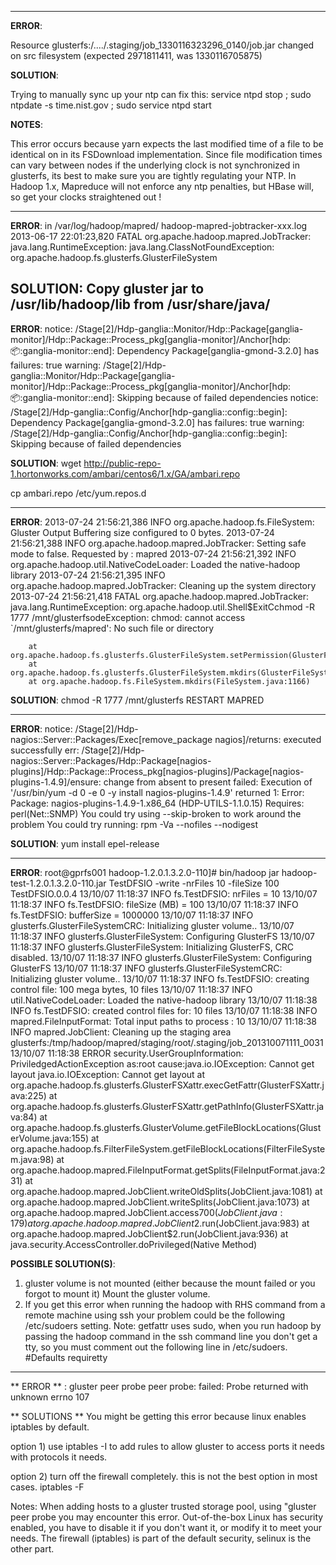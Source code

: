 ------------------------------------------------------------
**ERROR**:

Resource glusterfs:/..../.staging/job_1330116323296_0140/job.jar changed on src filesystem (expected 2971811411, was 1330116705875)
 
**SOLUTION**: 

Trying to manually sync up your ntp can fix this: 
service ntpd stop ; sudo ntpdate -s time.nist.gov ; sudo service ntpd start 
 
**NOTES**:

This error occurs because yarn expects the last modified time of a file to be identical on in its FSDownload implementation.  Since file modification times can vary between nodes if the underlying clock is not synchronized in glusterfs, its best to make sure you are tightly regulating your NTP.  In Hadoop 1.x, Mapreduce will not enforce any ntp penalties, but HBase will, so get your clocks straightened out !

------------------------------------------------------------
**ERROR**:
in /var/log/hadoop/mapred/ hadoop-mapred-jobtracker-xxx.log
2013-06-17 22:01:23,820 FATAL org.apache.hadoop.mapred.JobTracker: java.lang.RuntimeException: java.lang.ClassNotFoundException: org.apache.hadoop.fs.glusterfs.GlusterFileSystem
 
**SOLUTION**: Copy gluster jar to /usr/lib/hadoop/lib from /usr/share/java/
--------------------------------
**ERROR**:
notice: /Stage[2]/Hdp-ganglia::Monitor/Hdp::Package[ganglia-monitor]/Hdp::Package::Process_pkg[ganglia-monitor]/Anchor[hdp::package::ganglia-monitor::end]: Dependency Package[ganglia-gmond-3.2.0] has failures: true
warning: /Stage[2]/Hdp-ganglia::Monitor/Hdp::Package[ganglia-monitor]/Hdp::Package::Process_pkg[ganglia-monitor]/Anchor[hdp::package::ganglia-monitor::end]: Skipping because of failed dependencies
notice: /Stage[2]/Hdp-ganglia::Config/Anchor[hdp-ganglia::config::begin]: Dependency Package[ganglia-gmond-3.2.0] has failures: true
warning: /Stage[2]/Hdp-ganglia::Config/Anchor[hdp-ganglia::config::begin]: Skipping because of failed dependencies
 
**SOLUTION**:
wget http://public-repo-1.hortonworks.com/ambari/centos6/1.x/GA/ambari.repo
 
cp ambari.repo /etc/yum.repos.d
 
---------------------------------------------
**ERROR**:
2013-07-24 21:56:21,386 INFO org.apache.hadoop.fs.FileSystem: Gluster Output Buffering size configured to 0 bytes.
2013-07-24 21:56:21,388 INFO org.apache.hadoop.mapred.JobTracker: Setting safe mode to false. Requested by : mapred
2013-07-24 21:56:21,392 INFO org.apache.hadoop.util.NativeCodeLoader: Loaded the native-hadoop library
2013-07-24 21:56:21,395 INFO org.apache.hadoop.mapred.JobTracker: Cleaning up the system directory
2013-07-24 21:56:21,418 FATAL org.apache.hadoop.mapred.JobTracker: java.lang.RuntimeException: org.apache.hadoop.util.Shell$ExitCchmod -R 1777 /mnt/glusterfsodeException: chmod: cannot access `/mnt/glusterfs/mapred': No such file or directory
 
        at org.apache.hadoop.fs.glusterfs.GlusterFileSystem.setPermission(GlusterFileSystem.java:383)
        at org.apache.hadoop.fs.glusterfs.GlusterFileSystem.mkdirs(GlusterFileSystem.java:205)
        at org.apache.hadoop.fs.FileSystem.mkdirs(FileSystem.java:1166)
 
**SOLUTION**:
chmod -R 1777 /mnt/glusterfs
RESTART MAPRED
 
------------------------------------------------------------
**ERROR**:
notice: /Stage[2]/Hdp-nagios::Server::Packages/Exec[remove_package nagios]/returns: executed successfully
err: /Stage[2]/Hdp-nagios::Server::Packages/Hdp::Package[nagios-plugins]/Hdp::Package::Process_pkg[nagios-plugins]/Package[nagios-plugins-1.4.9]/ensure: change from absent to present failed: Execution of '/usr/bin/yum -d 0 -e 0 -y install nagios-plugins-1.4.9' returned 1: Error: Package: nagios-plugins-1.4.9-1.x86_64 (HDP-UTILS-1.1.0.15)
           Requires: perl(Net::SNMP)
You could try using --skip-broken to work around the problem
You could try running: rpm -Va --nofiles --nodigest
 
**SOLUTION**: yum install epel-release
 
------------------------------------------------------------
 
**ERROR**:
root@gprfs001 hadoop-1.2.0.1.3.2.0-110]# bin/hadoop jar hadoop-test-1.2.0.1.3.2.0-110.jar TestDFSIO -write -nrFiles 10 -fileSize 100
TestDFSIO.0.0.4
13/10/07 11:18:37 INFO fs.TestDFSIO: nrFiles = 10
13/10/07 11:18:37 INFO fs.TestDFSIO: fileSize (MB) = 100
13/10/07 11:18:37 INFO fs.TestDFSIO: bufferSize = 1000000
13/10/07 11:18:37 INFO glusterfs.GlusterFileSystemCRC: Initializing gluster volume..
13/10/07 11:18:37 INFO glusterfs.GlusterFileSystem: Configuring GlusterFS
13/10/07 11:18:37 INFO glusterfs.GlusterFileSystem: Initializing GlusterFS,  CRC disabled.
13/10/07 11:18:37 INFO glusterfs.GlusterFileSystem: Configuring GlusterFS
13/10/07 11:18:37 INFO glusterfs.GlusterFileSystemCRC: Initializing gluster volume..
13/10/07 11:18:37 INFO fs.TestDFSIO: creating control file: 100 mega bytes, 10 files
13/10/07 11:18:37 INFO util.NativeCodeLoader: Loaded the native-hadoop library
13/10/07 11:18:38 INFO fs.TestDFSIO: created control files for: 10 files
13/10/07 11:18:38 INFO mapred.FileInputFormat: Total input paths to process : 10
13/10/07 11:18:38 INFO mapred.JobClient: Cleaning up the staging area glusterfs:/tmp/hadoop/mapred/staging/root/.staging/job_201310071111_0031
13/10/07 11:18:38 ERROR security.UserGroupInformation: PriviledgedActionException as:root cause:java.io.IOException: Cannot get layout
java.io.IOException: Cannot get layout
at org.apache.hadoop.fs.glusterfs.GlusterFSXattr.execGetFattr(GlusterFSXattr.java:225)
at org.apache.hadoop.fs.glusterfs.GlusterFSXattr.getPathInfo(GlusterFSXattr.java:84)
at org.apache.hadoop.fs.glusterfs.GlusterVolume.getFileBlockLocations(GlusterVolume.java:155)
at org.apache.hadoop.fs.FilterFileSystem.getFileBlockLocations(FilterFileSystem.java:98)
at org.apache.hadoop.mapred.FileInputFormat.getSplits(FileInputFormat.java:231)
at org.apache.hadoop.mapred.JobClient.writeOldSplits(JobClient.java:1081)
at org.apache.hadoop.mapred.JobClient.writeSplits(JobClient.java:1073)
at org.apache.hadoop.mapred.JobClient.access$700(JobClient.java:179)
at org.apache.hadoop.mapred.JobClient$2.run(JobClient.java:983)
at org.apache.hadoop.mapred.JobClient$2.run(JobClient.java:936)
at java.security.AccessController.doPrivileged(Native Method)
 
 
**POSSIBLE SOLUTION(S)**:
1) gluster volume is not mounted (either because the mount failed or you forgot to mount it)
    Mount the gluster volume.
2) If you get this error when  running the hadoop with RHS command from a remote machine
     using ssh your problem could be the following /etc/sudoers setting. 
     Note: getfattr uses sudo, when you run hadoop by passing the hadoop command in the ssh command line
     you don't get a tty, so you must comment out the following line in /etc/sudoers.
     #Defaults    requiretty


------------------------------------------------------------
 ** ERROR ** : 
gluster peer probe <hostname>
peer probe: failed: Probe returned with unknown errno 107


** SOLUTIONS ** 
You might be getting this error because linux enables iptables by default.

option 1) 
use iptables -I to add rules to allow gluster to access ports it needs with
protocols it needs. 

option 2) 
turn off the firewall completely.  this is not the best option in most cases.
iptables -F  

Notes:
When adding hosts to a gluster trusted storage pool, using "gluster peer probe <hostname> you may encounter this error.  Out-of-the-box Linux has security enabled, you have to disable it if you don't want it, or modify it to meet your needs. The firewall (iptables) is part of the default security, selinux is the other part.
